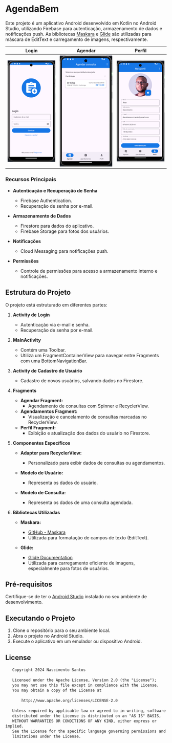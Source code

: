 # AgendaBem

Este projeto é um aplicativo Android desenvolvido em Kotlin no Android Studio, utilizando Firebase para autenticação, armazenamento de dados e notificações push. As bibliotecas [Maskara](https://github.com/santalu/maskara) e [Glide](https://bumptech.github.io/glide/) são utilizadas para máscara de EditText e carregamento de imagens, respectivamente.

| Login        | Agendar   | Perfil    |
| ------------- | ------------- | ------------- |
| <img src="./media/login.png" alt="login" title="Login" />  | <img src="./media/agendar.png" alt="agendar" title="Agendar" /> | <img src="./media/perfil.png" alt="perfil" title="Perfil" />  |

### Recursos Principais

- **Autenticação e Recuperação de Senha**
  - Firebase Authentication.
  - Recuperação de senha por e-mail.

- **Armazenamento de Dados**
  - Firestore para dados do aplicativo.
  - Firebase Storage para fotos dos usuários.

- **Notificações**
  - Cloud Messaging para notificações push.

- **Permissões**
  - Controle de permissões para acesso a armazenamento interno e notificações.

## Estrutura do Projeto

O projeto está estruturado em diferentes partes:

1. **Activity de Login**
   - Autenticação via e-mail e senha.
   - Recuperação de senha por e-mail.

2. **MainActivity**
   - Contém uma Toolbar.
   - Utiliza um FragmentContainerView para navegar entre Fragments com uma BottomNavigationBar.

3. **Activity de Cadastro de Usuário**
   - Cadastro de novos usuários, salvando dados no Firestore.

4. **Fragments**
   - **Agendar Fragment:**
     - Agendamento de consultas com Spinner e RecyclerView.
   - **Agendamentos Fragment:**
     - Visualização e cancelamento de consultas marcadas no RecyclerView.
   - **Perfil Fragment:**
     - Exibição e atualização dos dados do usuário no Firestore.

5. **Componentes Específicos**

   - **Adapter para RecyclerView:**
     - Personalizado para exibir dados de consultas ou agendamentos.

   - **Modelo de Usuário:**
     - Representa os dados do usuário.

   - **Modelo de Consulta:**
     - Representa os dados de uma consulta agendada.

6. **Bibliotecas Utilizadas**

   - **Maskara:**
     - [GitHub - Maskara](https://github.com/santalu/maskara)
     - Utilizada para formatação de campos de texto (EditText).

   - **Glide:**
     - [Glide Documentation](https://bumptech.github.io/glide/)
     - Utilizada para carregamento eficiente de imagens, especialmente para fotos de usuários.

## Pré-requisitos

Certifique-se de ter o [Android Studio](https://developer.android.com/studio) instalado no seu ambiente de desenvolvimento.

## Executando o Projeto

1. Clone o repositório para o seu ambiente local.
2. Abra o projeto no Android Studio.
3. Execute o aplicativo em um emulador ou dispositivo Android.

## License

```
   Copyright 2024 Nascimento Santos

   Licensed under the Apache License, Version 2.0 (the "License");
   you may not use this file except in compliance with the License.
   You may obtain a copy of the License at

       http://www.apache.org/licenses/LICENSE-2.0

   Unless required by applicable law or agreed to in writing, software
   distributed under the License is distributed on an "AS IS" BASIS,
   WITHOUT WARRANTIES OR CONDITIONS OF ANY KIND, either express or implied.
   See the License for the specific language governing permissions and
   limitations under the License.
```
